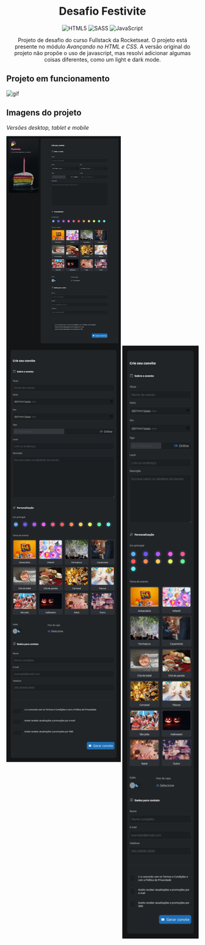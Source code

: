 <h1 align="center">Desafio Festivite</h1>

<div align="center">

![HTML5](https://img.shields.io/badge/html5-%23E34F26.svg?style=for-the-badge&logo=html5&logoColor=white)
![SASS](https://img.shields.io/badge/SASS-hotpink.svg?style=for-the-badge&logo=SASS&logoColor=white)
![JavaScript](https://img.shields.io/badge/javascript-%23323330.svg?style=for-the-badge&logo=javascript&logoColor=%23F7DF1E)
</div>

<p align="center">Projeto de desafio do curso Fullstack da Rocketseat. O projeto está presente no módulo <em>Avançando no HTML e CSS</em>. A versão original do projeto não propõe o uso de javascript, mas resolvi adicionar algumas coisas diferentes, como um light e dark mode.</p>

<h2>Projeto em funcionamento</h2>

![gif](./public/gifs/festivite.gif)

<h2>Imagens do projeto</h2>

<p><em>Versões desktop, tablet e mobile</em></p>

<p float="left">
  <img align="top" width="300px" src="./public/images/desktop.png">
  <img align="top" width="300px" src="./public/images/tablet.png">
  <img width="200px" src="./public/images/mobile.png">
</p>
